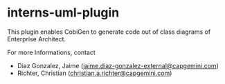 # interns-uml-plugin

This plugin enables CobiGen to generate code out of class diagrams of Enterprise Architect.

For more Informations, contact 
- Diaz Gonzalez, Jaime (jaime.diaz-gonzalez-external@capgemini.com)
- Richter, Christian (christian.a.richter@capgemini.com)
